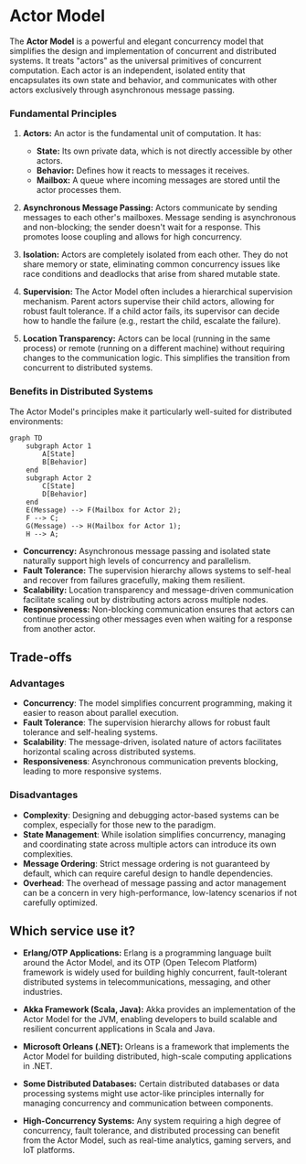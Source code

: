 # Actor Model



The **Actor Model** is a powerful and elegant concurrency model that simplifies the design and implementation of concurrent and distributed systems. It treats "actors" as the universal primitives of concurrent computation. Each actor is an independent, isolated entity that encapsulates its own state and behavior, and communicates with other actors exclusively through asynchronous message passing.

### Fundamental Principles

1.  **Actors:** An actor is the fundamental unit of computation. It has:
    *   **State:** Its own private data, which is not directly accessible by other actors.
    *   **Behavior:** Defines how it reacts to messages it receives.
    *   **Mailbox:** A queue where incoming messages are stored until the actor processes them.

2.  **Asynchronous Message Passing:** Actors communicate by sending messages to each other's mailboxes. Message sending is asynchronous and non-blocking; the sender doesn't wait for a response. This promotes loose coupling and allows for high concurrency.

3.  **Isolation:** Actors are completely isolated from each other. They do not share memory or state, eliminating common concurrency issues like race conditions and deadlocks that arise from shared mutable state.

4.  **Supervision:** The Actor Model often includes a hierarchical supervision mechanism. Parent actors supervise their child actors, allowing for robust fault tolerance. If a child actor fails, its supervisor can decide how to handle the failure (e.g., restart the child, escalate the failure).

5.  **Location Transparency:** Actors can be local (running in the same process) or remote (running on a different machine) without requiring changes to the communication logic. This simplifies the transition from concurrent to distributed systems.

### Benefits in Distributed Systems

The Actor Model's principles make it particularly well-suited for distributed environments:

```mermaid
graph TD
    subgraph Actor 1
        A[State]
        B[Behavior]
    end
    subgraph Actor 2
        C[State]
        D[Behavior]
    end
    E(Message) --> F(Mailbox for Actor 2);
    F --> C;
    G(Message) --> H(Mailbox for Actor 1);
    H --> A;
```

-   **Concurrency:** Asynchronous message passing and isolated state naturally support high levels of concurrency and parallelism.
-   **Fault Tolerance:** The supervision hierarchy allows systems to self-heal and recover from failures gracefully, making them resilient.
-   **Scalability:** Location transparency and message-driven communication facilitate scaling out by distributing actors across multiple nodes.
-   **Responsiveness:** Non-blocking communication ensures that actors can continue processing other messages even when waiting for a response from another actor.

## Trade-offs

### Advantages
-   **Concurrency**: The model simplifies concurrent programming, making it easier to reason about parallel execution.
-   **Fault Tolerance**: The supervision hierarchy allows for robust fault tolerance and self-healing systems.
-   **Scalability**: The message-driven, isolated nature of actors facilitates horizontal scaling across distributed systems.
-   **Responsiveness**: Asynchronous communication prevents blocking, leading to more responsive systems.

### Disadvantages
-   **Complexity**: Designing and debugging actor-based systems can be complex, especially for those new to the paradigm.
-   **State Management**: While isolation simplifies concurrency, managing and coordinating state across multiple actors can introduce its own complexities.
-   **Message Ordering**: Strict message ordering is not guaranteed by default, which can require careful design to handle dependencies.
-   **Overhead**: The overhead of message passing and actor management can be a concern in very high-performance, low-latency scenarios if not carefully optimized.

## Which service use it?

-   **Erlang/OTP Applications:** Erlang is a programming language built around the Actor Model, and its OTP (Open Telecom Platform) framework is widely used for building highly concurrent, fault-tolerant distributed systems in telecommunications, messaging, and other industries.

-   **Akka Framework (Scala, Java):** Akka provides an implementation of the Actor Model for the JVM, enabling developers to build scalable and resilient concurrent applications in Scala and Java.

-   **Microsoft Orleans (.NET):** Orleans is a framework that implements the Actor Model for building distributed, high-scale computing applications in .NET.

-   **Some Distributed Databases:** Certain distributed databases or data processing systems might use actor-like principles internally for managing concurrency and communication between components.

-   **High-Concurrency Systems:** Any system requiring a high degree of concurrency, fault tolerance, and distributed processing can benefit from the Actor Model, such as real-time analytics, gaming servers, and IoT platforms.
